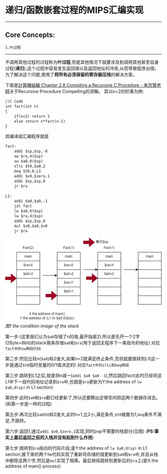 # 递归/函数嵌套过程的MIPS汇编实现
---
## Core Concepts:
```
1.叶过程
```
---
不调用其他过程的过程称为**叶过程**,但是其他情况下就要涉及到调用其他甚至自身过程(**递归**),这个过程中容易发生返回值以及返回地址的冲突,从而导致程序出错。为了解决这个问题,使用了**将所有必须保留的寄存器压栈**的解决方案。

下面是[計算機組織 Chapter 2.8 Compiling a Recursive C Procedure - 朱宗賢老師](https://www.youtube.com/watch?v=06KE61kXl4w&list=PLylnxZnYW9LbVL5HnYwo7VLmlkhM7lTey)关于Recursive Procedure Compelling的讲解。
其以n=2的阶乘为例:
```
//C Code
int fact(int n)
{
    if(n<2) return 1
    else return n*fact(n-1)
}
```
其编译成汇编程序就是
```
fact:
    addi $sp,$sp,-8
    sw $ra,4($sp)
    sw $a0,0($sp)
    slti $t0,$a0,2
    beq $t0,0,L1
    addi $v0,$zero,1
    addi $sp,$sp,8
    jr $ra

L1:
    addi $a0,$a0,-1
    jal fact
    lw $a0,0($sp)
    lw $ra,4($sp)
    addi $sp,$sp,8
    mul $v0,$a0,$v0
    jr $ra
```
![alt text](..\assets\image.png)
*图1 the condition image of the stack*

第一步:(这里我们认为`$a0`存储了n的值,最开始是2),所以是先开一个2字(2Byte=8bit)的stack用来存储`$a0`和`$ra`(用于返回主程序下一条指令的地址)
对应`fact中的sw两段代码`

第二步:然后比较n(`$a0`)和2谁大,如果n<2就满足终止条件,否则就要跳转到L1(这一步是通过`$t0`临时变量的0/1值决定的)
对应`fact中的slti和beq两段`

第三步:跳转到L1之后,就是将n减一(`addi $a0 $a0 -1`),然后跳回fact(此时已经将这L1中下一段代码地址记录到`$ra`中,也就是`$ra`更新为Y:the address of `lw $a0,0(sp)` in L1 section)

第四步:此时`$a0`和`$ra`都已经更新了,所以还要腾出足够空间把这两个数据存进去。(和第一步是一样的过程)

第五步:再次比较`$a0`(n)和2谁大,此时n=1,比2小,满足条件,`$t0`被置为1,`beq`条件不满足,不跳转。

第六步:返回1,通过`addi $v0,$zero,1`实现,同时pop不需要的栈部分(见图)
(**PS:事实上最后返回之前的入栈并没有起到什么作用**)

第七步:跳转到`$ra`指向的代码片段,是Y:the address of `lw $a0,0(sp)` in L1 section,接下来的两个lw代码实现了重新将存储的值更新到`$a0`和`$ra`中,并且从栈中删除这两个字,然后是`mul`实现了相乘。最后继续跳转到更新后的`$ra`上(是X:the address of main() process)

